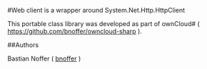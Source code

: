 #Web client is a wrapper around System.Net.Http.HttpClient

This portable class library was developed as part of ownCloud# ( https://github.com/bnoffer/owncloud-sharp ).

##Authors

Bastian Noffer ( [bnoffer](https://github.com/bnoffer) )